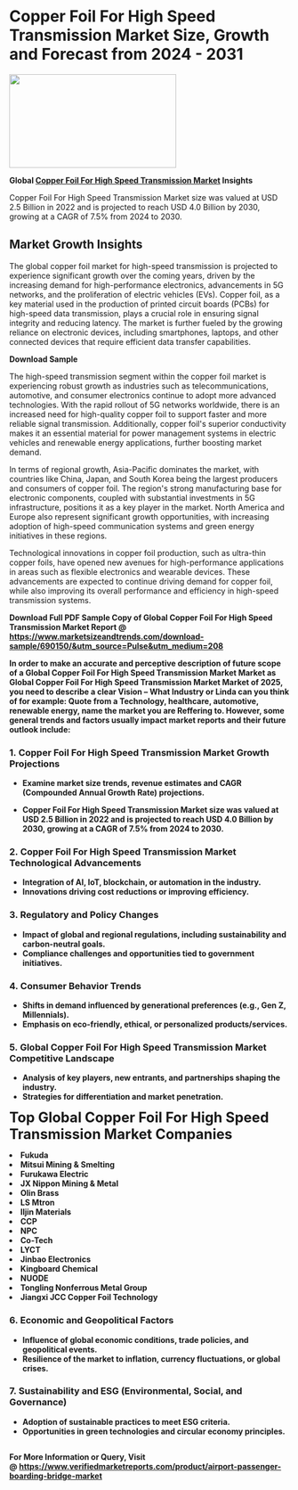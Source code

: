<H1>Copper Foil For High Speed Transmission Market Size, Growth and Forecast from 2024 - 2031</H1><img class="aligncenter size-medium wp-image-584254" src="https://thirdeyenews.in/wp-content/uploads/2024/09/Global-Market-Research-300x168.jpeg" alt="" width="300" height="168" /><p><strong>Global&nbsp;<a href="https://www.marketsizeandtrends.com/download-sample/690150/&amp;utm_source=Pulse&amp;utm_medium=208">Copper Foil For High Speed Transmission Market</a> Insights</strong></p><p>Copper Foil For High Speed Transmission Market size was valued at USD 2.5 Billion in 2022 and is projected to reach USD 4.0 Billion by 2030, growing at a CAGR of 7.5% from 2024 to 2030.</p><p><h2>Market Growth Insights</h2> <p>The global copper foil market for high-speed transmission is projected to experience significant growth over the coming years, driven by the increasing demand for high-performance electronics, advancements in 5G networks, and the proliferation of electric vehicles (EVs). Copper foil, as a key material used in the production of printed circuit boards (PCBs) for high-speed data transmission, plays a crucial role in ensuring signal integrity and reducing latency. The market is further fueled by the growing reliance on electronic devices, including smartphones, laptops, and other connected devices that require efficient data transfer capabilities.</p> <p><strong>Download Sample</strong></p> <p>The high-speed transmission segment within the copper foil market is experiencing robust growth as industries such as telecommunications, automotive, and consumer electronics continue to adopt more advanced technologies. With the rapid rollout of 5G networks worldwide, there is an increased need for high-quality copper foil to support faster and more reliable signal transmission. Additionally, copper foil's superior conductivity makes it an essential material for power management systems in electric vehicles and renewable energy applications, further boosting market demand.</p> <p>In terms of regional growth, Asia-Pacific dominates the market, with countries like China, Japan, and South Korea being the largest producers and consumers of copper foil. The region's strong manufacturing base for electronic components, coupled with substantial investments in 5G infrastructure, positions it as a key player in the market. North America and Europe also represent significant growth opportunities, with increasing adoption of high-speed communication systems and green energy initiatives in these regions.</p> <p>Technological innovations in copper foil production, such as ultra-thin copper foils, have opened new avenues for high-performance applications in areas such as flexible electronics and wearable devices. These advancements are expected to continue driving demand for copper foil, while also improving its overall performance and efficiency in high-speed transmission systems.</p> <p><strong></p><p><span class=""><strong>Download Full PDF Sample Copy of Global Copper Foil For High Speed Transmission Market Report</strong> @ <a href="https://www.marketsizeandtrends.com/download-sample/690150/&amp;utm_source=Pulse&amp;utm_medium=208" target="_blank">https://www.marketsizeandtrends.com/download-sample/690150/&amp;utm_source=Pulse&amp;utm_medium=208</a></span></p><p>In order to make an accurate and perceptive description of future scope of a Global&nbsp;Copper Foil For High Speed Transmission Market Market as Global&nbsp;Copper Foil For High Speed Transmission Market Market of 2025, you need to describe a clear Vision &ndash; What Industry or Linda can you think of for example: Quote from a Technology, healthcare, automotive, renewable energy, name the market you are Reffering to. However, some general trends and factors usually impact market reports and their future outlook include:</p><h3>1.&nbsp;<strong>Copper Foil For High Speed Transmission Market Growth Projections</strong></h3><ul><li>Examine market size trends, revenue estimates and CAGR (Compounded Annual Growth Rate) projections.</li><li><p>Copper Foil For High Speed Transmission Market size was valued at USD 2.5 Billion in 2022 and is projected to reach USD 4.0 Billion by 2030, growing at a CAGR of 7.5% from 2024 to 2030.</p></li></ul><h3>2.&nbsp;<strong>Copper Foil For High Speed Transmission Market Technological Advancements</strong></h3><ul><li>Integration of AI, IoT, blockchain, or automation in the industry.</li><li>Innovations driving cost reductions or improving efficiency.</li></ul><h3>3.&nbsp;<strong>Regulatory and Policy Changes</strong></h3><ul><li>Impact of global and regional regulations, including sustainability and carbon-neutral goals.</li><li>Compliance challenges and opportunities tied to government initiatives.</li></ul><h3>4.&nbsp;<strong>Consumer Behavior Trends</strong></h3><ul><li>Shifts in demand influenced by generational preferences (e.g., Gen Z, Millennials).</li><li>Emphasis on eco-friendly, ethical, or personalized products/services.</li></ul><h3>5.&nbsp;<strong>Global Copper Foil For High Speed Transmission Market Competitive Landscape</strong></h3><ul><li>Analysis of key players, new entrants, and partnerships shaping the industry.</li><li>Strategies for differentiation and market penetration.</li></ul><p data-pm-slice="1 1 []"><span style="color: inherit; font-family: inherit; font-size: 25px;">Top Global Copper Foil For High Speed Transmission Market Companies</span></p><div class="" data-test-id=""><p><li>Fukuda</li><li> Mitsui Mining & Smelting</li><li> Furukawa Electric</li><li> JX Nippon Mining & Metal</li><li> Olin Brass</li><li> LS Mtron</li><li> Iljin Materials</li><li> CCP</li><li> NPC</li><li> Co-Tech</li><li> LYCT</li><li> Jinbao Electronics</li><li> Kingboard Chemical</li><li> NUODE</li><li> Tongling Nonferrous Metal Group</li><li> Jiangxi JCC Copper Foil Technology</li></p></div><h3>6.&nbsp;<strong>Economic and Geopolitical Factors</strong></h3><ul><li>Influence of global economic conditions, trade policies, and geopolitical events.</li><li>Resilience of the market to inflation, currency fluctuations, or global crises.</li></ul><h3>7.&nbsp;<strong>Sustainability and ESG (Environmental, Social, and Governance)</strong></h3><ul><li>Adoption of sustainable practices to meet ESG criteria.</li><li>Opportunities in green technologies and circular economy principles.</li></ul><h2><strong style="font-size: 14px;">For More Information or Query, Visit @&nbsp;</strong><a style="background-color: #ffffff; font-size: 14px;" href="https://www.marketsizeandtrends.com/report/copper-foil-for-high-speed-transmission-market/" target="_blank">https://www.verifiedmarketreports.com/product/airport-passenger-boarding-bridge-market</a></h2>
